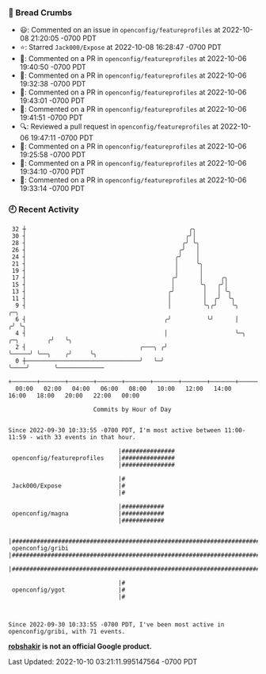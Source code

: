 ### 🍞 Bread Crumbs

 * 😃: Commented on an issue in `openconfig/featureprofiles` at 2022-10-08 21:20:05 -0700 PDT
 * ⭐️: Starred `Jack000/Expose` at 2022-10-08 16:28:47 -0700 PDT
 * 💬: Commented on a PR in  `openconfig/featureprofiles` at 2022-10-06 19:40:50 -0700 PDT
 * 💬: Commented on a PR in  `openconfig/featureprofiles` at 2022-10-06 19:32:38 -0700 PDT
 * 💬: Commented on a PR in  `openconfig/featureprofiles` at 2022-10-06 19:43:01 -0700 PDT
 * 💬: Commented on a PR in  `openconfig/featureprofiles` at 2022-10-06 19:41:51 -0700 PDT
 * 🔍: Reviewed a pull request in  `openconfig/featureprofiles` at 2022-10-06 19:47:11 -0700 PDT
 * 💬: Commented on a PR in  `openconfig/featureprofiles` at 2022-10-06 19:25:58 -0700 PDT
 * 💬: Commented on a PR in  `openconfig/featureprofiles` at 2022-10-06 19:34:10 -0700 PDT
 * 💬: Commented on a PR in  `openconfig/featureprofiles` at 2022-10-06 19:33:14 -0700 PDT

### 🕘 Recent Activity
```
 32 ┼                                              ╭╮
 30 ┤                                             ╭╯│
 28 ┤                                            ╭╯ ╰╮
 26 ┤                                           ╭╯   │
 24 ┤                                          ╭╯    │
 21 ┤                                          │     ╰╮
 19 ┤                                          │      │
 17 ┤                                         ╭╯      │     ╭╮
 15 ┤                                         │       ╰╮   ╭╯│
 13 ┤                                        ╭╯        │   │ ╰╮
 11 ┤                                        │         │  ╭╯  ╰╮
  9 ┤                                        │         ╰╮╭╯    ╰╮                    ╭─╮
  6 ┤                                       ╭╯          ╰╯      │                   ╭╯ ╰╮
  4 ┤                                       │                   ╰─╮     ╭─╮        ╭╯   ╰╮
  2 ┤                                ╭───╮ ╭╯                     ╰─────╯ ╰──╮    ╭╯     ╰╮
  0 ┼────────────────────────────────╯   ╰─╯                                 ╰────╯       ╰─────────────
    +───────+───────+───────+───────+───────+───────+───────+───────+───────+───────+───────+───────+────
  00:00   02:00   04:00   06:00   08:00   10:00   12:00   14:00   16:00   18:00   20:00   22:00   00:00   

						Commits by Hour of Day


Since 2022-09-30 10:33:55 -0700 PDT, I'm most active between 11:00-11:59 - with 33 events in that hour.

```



```
                               |###############
 openconfig/featureprofiles    |###############
                               |###############

                               |#
 Jack000/Expose                |#
                               |#

                               |############
 openconfig/magna              |############
                               |############

                               |#######################################################################
 openconfig/gribi              |#######################################################################
                               |#######################################################################

                               |#
 openconfig/ygot               |#
                               |#



Since 2022-09-30 10:33:55 -0700 PDT, I've been most active in openconfig/gribi, with 71 events.

```
**[robshakir](mailto:robjs@google.com) is not an official Google product.**  


Last Updated: 2022-10-10 03:21:11.995147564 -0700 PDT
